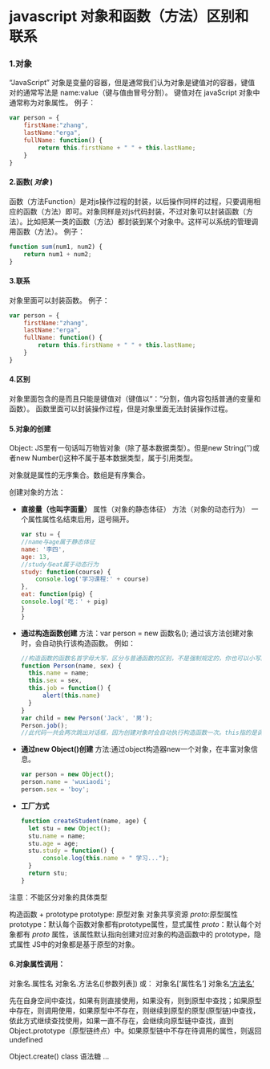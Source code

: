 # javascript 对象和函数（方法）区别和联系

### 1.对象

“JavaScript” 对象是变量的容器，但是通常我们认为对象是键值对的容器，键值对的通常写法是 name:value（键与值由冒号分割）。
键值对在 javaScript 对象中通常称为对象属性。
例子：

```js
var person = {
    firstName:"zhang",
    lastName:"erga",
    fullName: function() {
        return this.firstName + " " + this.lastName;
    }
}
```

#### 2.函数( *对象*  )

函数（方法Function）是对js操作过程的封装，以后操作同样的过程，只要调用相应的函数（方法）即可。对象同样是对js代码封装，不过对象可以封装函数（方法）。比如把某一类的函数（方法）都封装到某个对象中。这样可以系统的管理调用函数（方法）。
例子：

```js
function sum(num1, num2) {
    return num1 + num2; 
}
```



#### 3.联系

对象里面可以封装函数。
例子：

```js
var person = {
    firstName:"zhang",
    lastName:"erga",
    fullName: function() {
        return this.firstName + " " + this.lastName;
    }
}
```

#### 4.区别

对象里面包含的是而且只能是键值对（键值以“：”分割，值内容包括普通的变量和函数）。
函数里面可以封装操作过程，但是对象里面无法封装操作过程。

#### 5.对象的创建

Object:
JS里有一句话叫万物皆对象（除了基本数据类型）。但是new String(’’)或者new Number()这种不属于基本数据类型，属于引用类型。

对象就是属性的无序集合。数组是有序集合。

创建对象的方法：

- **直接量（也叫字面量）**
  属性（对象的静态体征）
  方法（对象的动态行为）
一个属性属性名结束后用，逗号隔开。

	```js
	var stu = {
	//name与age属于静态体征
	name: '李四',
	age: 13,
	//study与eat属于动态行为
	study: function(course) {
		console.log('学习课程:' + course)
	},
	eat: function(pig) {
	console.log('吃：' + pig)
  }
  }
  ```
  
  
  

- **通过构造函数创建**
  方法：var person = new 函数名();
  通过该方法创建对象时，会自动执行该构造函数。
  例如：

  ```js
  //构造函数的函数名首字母大写，区分与普通函数的区别，不是强制规定的，你也可以小写。
  function Person(name, sex) {
  	this.name = name;
  	this.sex = sex,
  	this.job = function() {
  		alert(this.name)
  	}
  }
  var child = new Person('Jack', '男');
  Person.job();
  //此代码一共会两次跳出对话框，因为创建对象时会自动执行构造函数一次。this指的是调用函数的对象。
  ```

  


- **通过new Object()创建**
  方法:通过object构造器new一个对象，在丰富对象信息。

  ```js
  var person = new Object();
  person.name = 'wuxiaodi';
  person.sex = 'boy';
  ```

  


- **工厂方式**

  ```js
  function createStudent(name, age) {
  	let stu = new Object();
  	stu.name = name;
  	stu.age = age;
  	stu.study = function() {
  		console.log(this.name + " 学习...");
  	}
  	return stu;
  }
  ```

  


注意：不能区分对象的具体类型

构造函数 + prototype
prototype: 原型对象
对象共享资源
_proto_:原型属性
prototype：默认每个函数对象都有prototype属性，显式属性
_proto_：默认每个对象都有 _proto_ 属性，该属性默认指向创建对应对象的构造函数中的 prototype，隐式属性
JS中的对象都是基于原型的对象。

#### 6.对象属性调用：

对象名.属性名
对象名.方法名([参数列表])
或：
对象名[‘属性名’]
对象名[‘方法名’]()

先在自身空间中查找，如果有则直接使用，如果没有，则到原型中查找；如果原型中存在，则调用使用，如果原型中不存在，则继续到原型的原型(原型链)中查找，依此方式继续查找使用，如果一直不存在，会继续向原型链中查找，直到 Object.prototype（原型链终点）中。如果原型链中不存在待调用的属性，则返回 undefined

Object.create()
class 语法糖
…